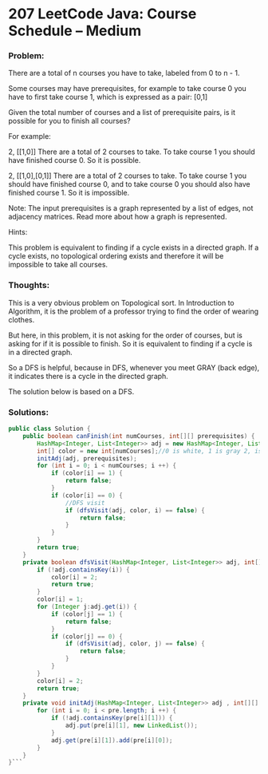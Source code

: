 # 207 LeetCode Java: Course Schedule – Medium

### Problem:

There are a total of n courses you have to take, labeled from 0 to n - 1.

Some courses may have prerequisites, for example to take course 0 you have to first take course 1, which is expressed as a pair: [0,1]

Given the total number of courses and a list of prerequisite pairs, is it possible for you to finish all courses?

For example:

2, [[1,0]]
There are a total of 2 courses to take. To take course 1 you should have finished course 0. So it is possible.

2, [[1,0],[0,1]]
There are a total of 2 courses to take. To take course 1 you should have finished course 0, and to take course 0 you should also have finished course 1. So it is impossible.

Note:
The input prerequisites is a graph represented by a list of edges, not adjacency matrices. Read more about how a graph is represented.

Hints:

This problem is equivalent to finding if a cycle exists in a directed graph. If a cycle exists, no topological ordering exists and therefore it will be impossible to take all courses.
### Thoughts:

This is a very obvious problem on Topological sort. In Introduction to Algorithm, it is the problem of a professor trying to find the order of wearing clothes.

But here, in this problem, it is not asking for the order of courses, but is asking for if it is possible to finish. So it is equivalent to finding if a cycle is in a directed graph.

So a DFS is helpful, because in DFS, whenever you meet GRAY (back edge), it indicates there is a cycle in the directed graph.

The solution below is based on a DFS.

### Solutions:
```java
public class Solution {
    public boolean canFinish(int numCourses, int[][] prerequisites) {
        HashMap<Integer, List<Integer>> adj = new HashMap<Integer, List<Integer>>();
        int[] color = new int[numCourses];//0 is white, 1 is gray 2, is black
        initAdj(adj, prerequisites);
        for (int i = 0; i < numCourses; i ++) {
            if (color[i] == 1) {
                return false;
            }
            if (color[i] == 0) {
                //DFS visit
                if (dfsVisit(adj, color, i) == false) {
                    return false;
                }
            }
        }
        return true;
    }
    private boolean dfsVisit(HashMap<Integer, List<Integer>> adj, int[] color, int i) {
        if (!adj.containsKey(i)) {
            color[i] = 2;
            return true;
        }
        color[i] = 1;
        for (Integer j:adj.get(i)) {
            if (color[j] == 1) {
                return false;
            }
            if (color[j] == 0) {
                if (dfsVisit(adj, color, j) == false) {
                    return false;
                }
            }
        }
        color[i] = 2;
        return true;
    }
    private void initAdj(HashMap<Integer, List<Integer>> adj , int[][] pre) {
        for (int i = 0; i < pre.length; i ++) {
            if (!adj.containsKey(pre[i][1])) {
                adj.put(pre[i][1], new LinkedList());
            }
            adj.get(pre[i][1]).add(pre[i][0]);
        }
    }
}```